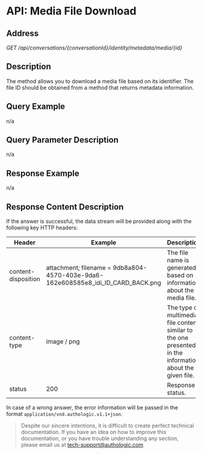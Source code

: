 # API: Media File Download

## Address
*GET /api/conversations/{conversationId}/identity/metadata/media/{id}*

## Description
The method allows you to download a media file based on its identifier. The file ID 
should be obtained from a method that returns metadata information.

## Query Example
n/a

## Query Parameter Description
n/a

## Response Example
n/a

## Response Content Description 
If the answer is successful, the data stream will be provided along with the following key HTTP headers:

| Header | Example | Description |
| ------ | ------- | ----------- |
| content-disposition | attachment; filename = 9db8a804-4570-403e-9da6-162e608585e8_idi_ID_CARD_BACK.png | The file name is generated based on information about the media file. |
| content-type | image / png | The type of multimedia file content, similar to the one presented in the information about the given file. |
| status | 200 | Response status. |


In case of a wrong answer, the error information will be passed in the format `application/vnd.authologic.v1.1+json`.

<!-- theme: info -->
>
> Despite our sincere intentions, it is difficult to create perfect technical documentation.
> If you have an idea on how to improve this documentation, or you have trouble understanding any section,
> please email us at tech-support@authologic.com
